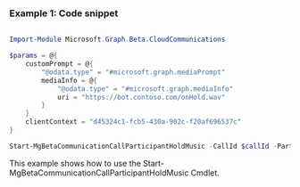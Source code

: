 ### Example 1: Code snippet

```powershell

Import-Module Microsoft.Graph.Beta.CloudCommunications

$params = @{
	customPrompt = @{
		"@odata.type" = "#microsoft.graph.mediaPrompt"
		mediaInfo = @{
			"@odata.type" = "#microsoft.graph.mediaInfo"
			uri = "https://bot.contoso.com/onHold.wav"
		}
	}
	clientContext = "d45324c1-fcb5-430a-902c-f20af696537c"
}

Start-MgBetaCommunicationCallParticipantHoldMusic -CallId $callId -ParticipantId $participantId -BodyParameter $params

```
This example shows how to use the Start-MgBetaCommunicationCallParticipantHoldMusic Cmdlet.

